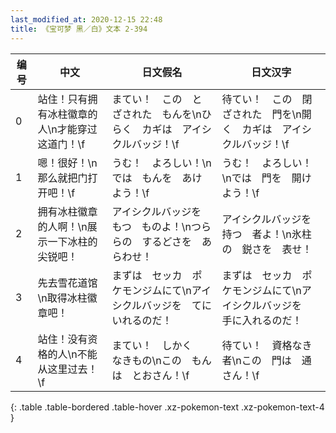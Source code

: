 ```yaml
---
last_modified_at: 2020-12-15 22:48
title: 《宝可梦 黑／白》文本 2-394
---
```

| 编号 | 中文 | 日文假名 | 日文汉字 |
| ---- | ---- | ---- | --- |
| 0 | 站住！只有拥有冰柱徽章的人\n才能穿过这道门！\f | まてい！　この　とざされた　もんを\nひらく　カギは　アイシクルバッジ！\f | 待てい！　この　閉ざされた　門を\n開く　カギは　アイシクルバッジ！\f |
| 1 | 嗯！很好！\n那么就把门打开吧！\f | うむ！　よろしい！\nでは　もんを　あけよう！\f | うむ！　よろしい！\nでは　門を　開けよう！\f |
| 2 | 拥有冰柱徽章的人啊！\n展示一下冰柱的尖锐吧！ | アイシクルバッジを　もつ　ものよ！\nつららの　するどさを　あらわせ！ | アイシクルバッジを　持つ　者よ！\n氷柱の　鋭さを　表せ！ |
| 3 | 先去雪花道馆\n取得冰柱徽章吧！ | まずは　セッカ　ポケモンジムにて\nアイシクルバッジを　てにいれるのだ！ | まずは　セッカ　ポケモンジムにて\nアイシクルバッジを　手に入れるのだ！ |
| 4 | 站住！没有资格的人\n不能从这里过去！\f | まてい！　しかく　なきもの\nこの　もんは　とおさん！\f | 待てい！　資格なき者\nこの　門は　通さん！\f |
{: .table .table-bordered .table-hover .xz-pokemon-text .xz-pokemon-text-4 }